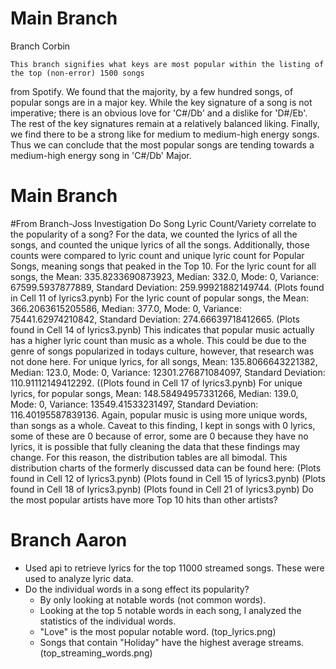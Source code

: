 # Main Branch

Branch Corbin

	This branch signifies what keys are most popular within the listing of the top (non-error) 1500 songs
from Spotify. We found that the majority, by a few hundred songs, of popular songs are in a major key. 
While the key signature of a song is not imperative; there is an obvious love for 'C#/Db' and a dislike for 
'D#/Eb'. The rest of the key signatures remain at a relatively balanced liking. Finally, we find there to be a
strong like for medium to medium-high energy songs. Thus we can conclude that the most popular songs are tending
towards a medium-high energy song in 'C#/Db' Major.


# Main Branch
#From Branch-Joss Investigation
Do Song Lyric Count/Variety correlate to the popularity of a song?
For the data, we counted the lyrics of all the songs, and counted the unique lyrics of all the songs. Additionally, those counts were compared to lyric count and unique lyric count for Popular Songs, meaning songs that peaked in the Top 10.
For the lyric count for all songs, the Mean: 335.8233690873923, Median: 332.0, Mode: 0, Variance: 67599.5937877889, Standard Deviation: 259.99921882149744.
(Plots found in Cell 11 of lyrics3.pynb)
For the lyric count of popular songs, the Mean: 366.2063615205586, Median: 377.0, Mode: 0, Variance: 75441.62974210842, Standard Deviation: 274.66639718412665.
(Plots found in Cell 14 of lyrics3.pynb)
This indicates that popular music actually has a higher lyric count than music as a whole. This could be due to the genre of songs popularized in todays culture, however, that research was not done here.
For unique lyrics, for all songs, Mean: 135.8066643221382, Median: 123.0, Mode: 0, Variance: 12301.276871084097, Standard Deviation: 110.91112149412292.
((Plots found in Cell 17 of lyrics3.pynb)
For unique lyrics, for popular songs, Mean: 148.58494957331266, Median: 139.0, Mode: 0, Variance: 13549.41533231497, Standard Deviation: 116.40195587839136.
Again, popular music is using more unique words, than songs as a whole.
Caveat to this finding, I kept in songs with 0 lyrics, some of these are 0 because of error, some are 0 because they have no lyrics, it is possible that fully cleaning the data that these findings may change. For this reason, the distribution tables are all bimodal.
This distribution charts of the formerly discussed data can be found here:
(Plots found in Cell 12 of lyrics3.pynb)
(Plots found in Cell 15 of lyrics3.pynb)
(Plots found in Cell 18 of lyrics3.pynb)
(Plots found in Cell 21 of lyrics3.pynb)
Do the most popular artists have more Top 10 hits than other artists?

# Branch Aaron
- Used api to retrieve lyrics for the top 11000 streamed songs. These were used to analyze lyric data.
- Do the individual words in a song effect its popularity?
	- By only looking at notable words (not common words). 
	- Looking at the top 5 notable words in each song, I analyzed the statistics of the individual words.
	- "Love" is the most popular notable word. (top_lyrics.png)
	- Songs that contain "Holiday" have the highest average streams. (top_streaming_words.png)
